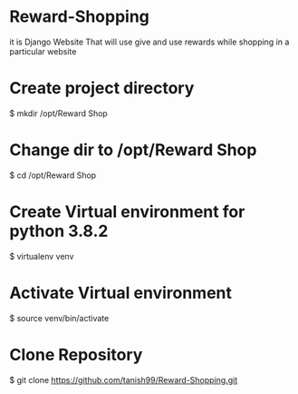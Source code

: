 # Reward-Shopping
it is Django Website That will use give and use rewards while shopping in a particular website

# Create project directory
$ mkdir /opt/Reward Shop

# Change dir to /opt/Reward Shop
$ cd /opt/Reward Shop
 
# Create Virtual environment for python 3.8.2 
$ virtualenv venv

# Activate Virtual environment
$ source venv/bin/activate

# Clone Repository
$ git clone  https://github.com/tanish99/Reward-Shopping.git






